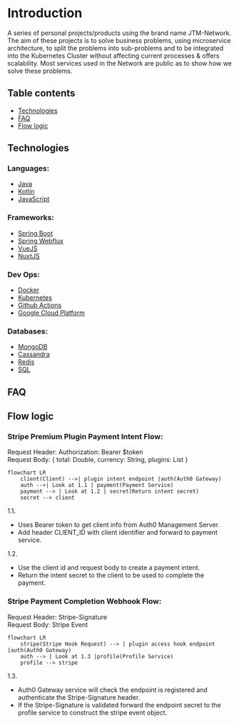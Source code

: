 # Introduction

A series of personal projects/products using the brand name JTM-Network. The aim of these projects is to solve business problems, using microservice architecture, to split the problems into sub-problems and to be integrated into the Kubernetes Cluster without affecting current processes & offers scalability. Most services used in the Network are public as to show how we solve these problems.

## Table contents
- [Technologies](#technologies)
- [FAQ](#faq)
- [Flow logic](#flow-logic)

## Technologies

### Languages:
- [Java](https://www.java.com/en)
- [Kotlin](https://kotlinlang.org)
- [JavaScript](https://www.javascript.com)

### Frameworks:
- [Spring Boot](https://spring.io/projects/spring-boot)
- [Spring Webflux](https://docs.spring.io/spring-framework/docs/current/reference/html/web-reactive.html)
- [VueJS](https://vuejs.org/)
- [NuxtJS](https://nuxtjs.org/)

### Dev Ops:
- [Docker](https://www.docker.com/)
- [Kubernetes](https://kubernetes.io/)
- [Github Actions](https://github.com/features/actions)
- [Google Cloud Platform](https://cloud.google.com/)

### Databases:
- [MongoDB](https://www.mongodb.com/)
- [Cassandra](https://cassandra.apache.org/_/index.html)
- [Redis](https://redis.io/)
- [SQL](https://en.wikipedia.org/wiki/SQL)

## FAQ

## Flow logic

### Stripe Premium Plugin Payment Intent Flow:

Request Header: Authorization: Bearer $token\
Request Body: { total: Double, currency: String, plugins: List<UUID> }

```mermaid
flowchart LR
    client(Client) -->| plugin intent endpoint |auth(Auth0 Gateway)
    auth -->| Look at 1.1 | payment(Payment Service)
    payment --> | Look at 1.2 | secret(Return intent secret)
    secret --> client
```
1.1.
- Uses Bearer token to get client info from Auth0 Management Server.
- Add header CLIENT_ID with client identifier and forward to payment service.

1.2.
- Use the client id and request body to create a payment intent.
- Return the intent secret to the client to be used to complete the payment.

### Stripe Payment Completion Webhook Flow:
    
Request Header: Stripe-Signature\
Request Body: Stripe Event
```mermaid
flowchart LR
    stripe(Stripe Hook Request) --> | plugin access hook endpoint |auth(Auth0 Gateway)
    auth --> | Look at 1.3 |profile(Profile Service)
    profile --> stripe
```
1.3.
- Auth0 Gateway service will check the endpoint is registered and authenticate the Stripe-Signature header.
- If the Stripe-Signature is validated forward the endpoint secret to the profile service to construct the stripe event object.

